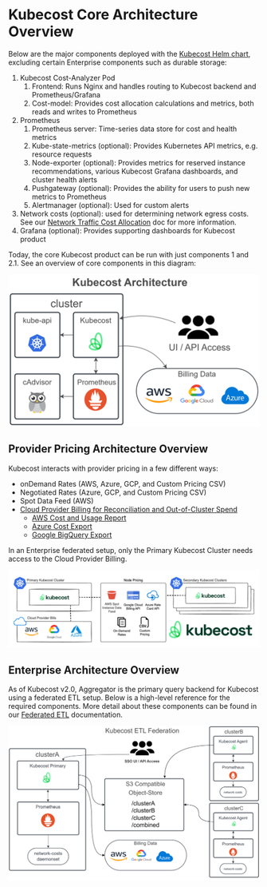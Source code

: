 # Kubecost Core Architecture Overview

Below are the major components deployed with the [Kubecost Helm chart](/install-and-configure/install//install.md), excluding certain Enterprise components such as durable storage:

1. Kubecost Cost-Analyzer Pod
   1. Frontend: Runs Nginx and handles routing to Kubecost backend and Prometheus/Grafana
   2. Cost-model: Provides cost allocation calculations and metrics, both reads and writes to Prometheus
2. Prometheus
   1. Prometheus server: Time-series data store for cost and health metrics
   2. Kube-state-metrics (optional): Provides Kubernetes API metrics, e.g. resource requests
   3. Node-exporter (optional): Provides metrics for reserved instance recommendations, various Kubecost Grafana dashboards, and cluster health alerts
   4. Pushgateway (optional): Provides the ability for users to push new metrics to Prometheus
   5. Alertmanager (optional): Used for custom alerts
3. Network costs (optional): used for determining network egress costs. See our [Network Traffic Cost Allocation](/using-kubecost/navigating-the-kubecost-ui/cost-allocation/network-allocation.md) doc for more information.
4. Grafana (optional): Provides supporting dashboards for Kubecost product

Today, the core Kubecost product can be run with just components 1 and 2.1. See an overview of core components in this diagram:

![Architecture Overview](/images/arch.png)

## Provider Pricing Architecture Overview

Kubecost interacts with provider pricing in a few different ways:

* onDemand Rates (AWS, Azure, GCP, and Custom Pricing CSV)
* Negotiated Rates (Azure, GCP, and Custom Pricing CSV)
* Spot Data Feed (AWS)
* [Cloud Provider Billing for Reconciliation and Out-of-Cluster Spend](/install-and-configure/install/cloud-integration/README.md)
  * [AWS Cost and Usage Report](/install-and-configure/install/cloud-integration/aws-cloud-integrations/aws-cloud-integrations.md)
  * [Azure Cost Export](/install-and-configure/install/cloud-integration/azure-out-of-cluster/azure-out-of-cluster.md)
  * [Google BigQuery Export](/install-and-configure/install/cloud-integration/gcp-out-of-cluster/README.md)

In an Enterprise federated setup, only the Primary Kubecost Cluster needs access to the Cloud Provider Billing.

![Provider Pricing Overview](/images/cloud-bill-diagram.png)

## Enterprise Architecture Overview

As of Kubecost v2.0, Aggregator is the primary query backend for Kubecost using a federated ETL setup. Below is a high-level reference for the required components. More detail about these components can be found in our [Federated ETL](/install-and-configure/install/multi-cluster/federated-etl/federated-etl.md) documentation.

![Architecture Overview](/images/kubecost-ETL-Federated-Architecture.png)
